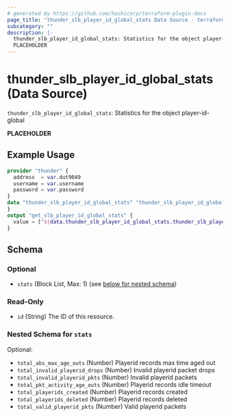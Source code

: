 ```yaml
---
# generated by https://github.com/hashicorp/terraform-plugin-docs
page_title: "thunder_slb_player_id_global_stats Data Source - terraform-provider-thunder"
subcategory: ""
description: |-
  thunder_slb_player_id_global_stats: Statistics for the object player-id-global
  PLACEHOLDER
---
```


# thunder_slb_player_id_global_stats (Data Source)

`thunder_slb_player_id_global_stats`: Statistics for the object player-id-global

__PLACEHOLDER__

## Example Usage

```terraform
provider "thunder" {
  address  = var.dut9049
  username = var.username
  password = var.password
}
data "thunder_slb_player_id_global_stats" "thunder_slb_player_id_global_stats" {
}
output "get_slb_player_id_global_stats" {
  value = ["${data.thunder_slb_player_id_global_stats.thunder_slb_player_id_global_stats}"]
}
```

<!-- schema generated by tfplugindocs -->
## Schema

### Optional

- `stats` (Block List, Max: 1) (see [below for nested schema](#nestedblock--stats))

### Read-Only

- `id` (String) The ID of this resource.

<a id="nestedblock--stats"></a>
### Nested Schema for `stats`

Optional:

- `total_abs_max_age_outs` (Number) Playerid records max time aged out
- `total_invalid_playerid_drops` (Number) Invalid playerid packet drops
- `total_invalid_playerid_pkts` (Number) Invalid playerid packets
- `total_pkt_activity_age_outs` (Number) Playerid records idle timeout
- `total_playerids_created` (Number) Playerid records created
- `total_playerids_deleted` (Number) Playerid records deleted
- `total_valid_playerid_pkts` (Number) Valid playerid packets


